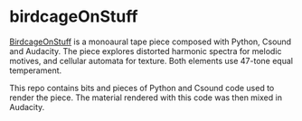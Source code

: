 # birdcageOnStuff
[BirdcageOnStuff](http://ernesto.yuanai.org/en/audioHtml/birdcage.html) is a monoaural tape piece composed with Python, Csound and Audacity. The piece explores distorted harmonic spectra for melodic motives, and cellular automata for texture. Both elements use 47-tone equal temperament.

This repo contains bits and pieces of Python and Csound code used to render the piece. The material rendered with this code was then mixed in Audacity.
